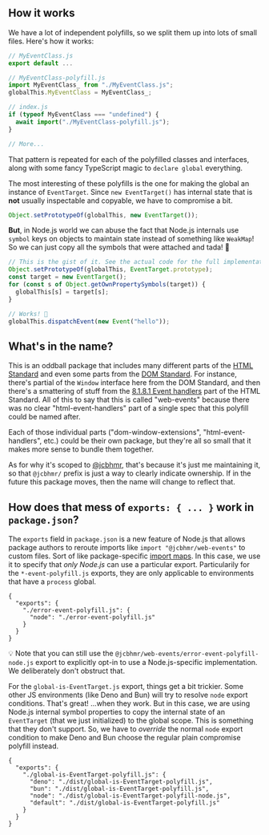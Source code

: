 ## How it works

We have a lot of independent polyfills, so we split them up into lots of small
files. Here's how it works:

```js
// MyEventClass.js
export default ...
```

```js
// MyEventClass-polyfill.js
import MyEventClass_ from "./MyEventClass.js";
globalThis.MyEventClass = MyEventClass_;
```

```js
// index.js
if (typeof MyEventClass === "undefined") {
  await import("./MyEventClass-polyfill.js");
}

// More...
```

That pattern is repeated for each of the polyfilled classes and interfaces,
along with some fancy TypeScript magic to `declare global` everything.

The most interesting of these polyfills is the one for making the global an
instance of `EventTarget`. Since `new EventTarget()` has internal state that is
**not** usually inspectable and copyable, we have to compromise a bit.

```js
Object.setPrototypeOf(globalThis, new EventTarget());
```

**But**, in Node.js world we can abuse the fact that Node.js internals use
`symbol` keys on objects to maintain state instead of something like `WeakMap`!
So we can just copy all the symbols that were attached and tada! 🎉

```js
// This is the gist of it. See the actual code for the full implementation.
Object.setPrototypeOf(globalThis, EventTarget.prototype);
const target = new EventTarget();
for (const s of Object.getOwnPropertySymbols(target)) {
  globalThis[s] = target[s];
}

// Works! 🎉
globalThis.dispatchEvent(new Event("hello"));
```

## What's in the name?

This is an oddball package that includes many different parts of the [HTML
Standard] and even some parts from the [DOM Standard]. For instance, there's
partial of the `Window` interface here from the DOM Standard, and then there's a
smattering of stuff from the [8.1.8.1 Event handlers] part of the HTML Standard.
All of this to say that this is called "web-events" because there was no clear
"html-event-handlers" part of a single spec that this polyfill could be named
after.

Each of those individual parts ("dom-window-extensions", "html-event-handlers",
etc.) could be their own package, but they're all so small that it makes more
sense to bundle them together.

As for why it's scoped to [@jcbhmr], that's because it's just me maintaining it,
so that `@jcbhmr/` prefix is just a way to clearly indicate ownership. If in the
future this package moves, then the name will change to reflect that.

## How does that mess of `exports: { ... }` work in `package.json`?

The `exports` field in `package.json` is a new feature of Node.js that allows
package authors to reroute imports like `import "@jcbhmr/web-events"` to custom
files. Sort of like package-specific [import maps]. In this case, we use it to
specify that _only Node.js_ can use a particular export. Particularily for the
`*-event-polyfill.js` exports, they are only applicable to environments that
have a `process` global.

```jsonc
{
  "exports": {
    "./error-event-polyfill.js": {
      "node": "./error-event-polyfill.js"
    }
  }
}
```

💡 Note that you can still use the
`@jcbhmr/web-events/error-event-polyfill-node.js` export to explicitly opt-in to
use a Node.js-specific implementation. We deliberately don't obstruct that.

For the `global-is-EventTarget.js` export, things get a bit trickier. Some other
JS environments (like Deno and Bun) will try to resolve `node` export
conditions. That's great! ...when they work. But in this case, we are using
Node.js internal symbol properties to copy the internal state of an
`EventTarget` (that we just initialized) to the global scope. This is something
that they don't support. So, we have to _override_ the normal `node` export
condition to make Deno and Bun choose the regular plain compromise polyfill
instead.

```jsonc
{
  "exports": {
    "./global-is-EventTarget-polyfill.js": {
      "deno": "./dist/global-is-EventTarget-polyfill.js",
      "bun": "./dist/global-is-EventTarget-polyfill.js",
      "node": "./dist/global-is-EventTarget-polyfill-node.js",
      "default": "./dist/global-is-EventTarget-polyfill.js"
    }
  }
}
```

<!-- prettier-ignore-start -->
[HTML Standard]: https://html.spec.whatwg.org/multipage/
[DOM Standard]: https://dom.spec.whatwg.org/
[8.1.8.1 Event handlers]: https://html.spec.whatwg.org/multipage/webappapis.html#event-handler-attributes
[@jcbhmr]: https://github.com/jcbhmr
[import maps]: https://developer.mozilla.org/en-US/docs/Web/HTML/Element/script/type/importmap
<!-- prettier-ignore-end -->

